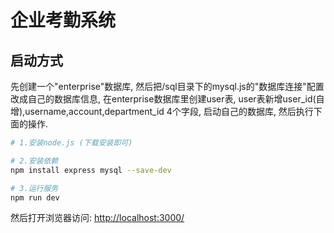 ﻿# 企业考勤系统

## 启动方式

先创建一个"enterprise"数据库,
然后把/sql目录下的mysql.js的"数据库连接"配置改成自己的数据库信息,
在enterprise数据库里创建user表,
user表新增user_id(自增),username,account,department_id 4个字段,
启动自己的数据库,
然后执行下面的操作.

``` bash
# 1.安装node.js (下载安装即可)

# 2.安装依赖
npm install express mysql --save-dev

# 3.运行服务
npm run dev

```

然后打开浏览器访问: <http://localhost:3000/>




